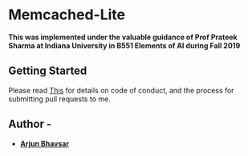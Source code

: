# Memcached-Lite

**This was implemented under the valuable guidance of Prof Prateek Sharma at Indiana University in B551 Elements of AI during Fall 2019**

## Getting Started

Please read [This](https://github.com/Arjunbhavsar/Memcached-Lite/wiki) for details on code of conduct, and the process for submitting pull requests to me.


## Author -
* [**Arjun Bhavsar**](https://github.com/Arjunbhavsar)

